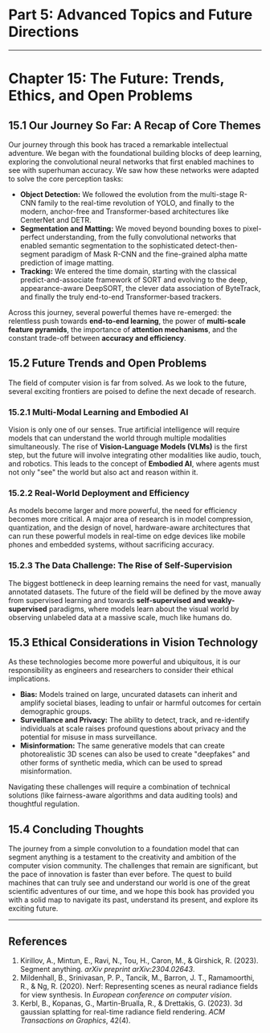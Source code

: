 # Part 5: Advanced Topics and Future Directions

---

# Chapter 15: The Future: Trends, Ethics, and Open Problems

## 15.1 Our Journey So Far: A Recap of Core Themes

Our journey through this book has traced a remarkable intellectual adventure. We began with the foundational building blocks of deep learning, exploring the convolutional neural networks that first enabled machines to see with superhuman accuracy. We saw how these networks were adapted to solve the core perception tasks:
-   **Object Detection:** We followed the evolution from the multi-stage R-CNN family to the real-time revolution of YOLO, and finally to the modern, anchor-free and Transformer-based architectures like CenterNet and DETR.
-   **Segmentation and Matting:** We moved beyond bounding boxes to pixel-perfect understanding, from the fully convolutional networks that enabled semantic segmentation to the sophisticated detect-then-segment paradigm of Mask R-CNN and the fine-grained alpha matte prediction of image matting.
-   **Tracking:** We entered the time domain, starting with the classical predict-and-associate framework of SORT and evolving to the deep, appearance-aware DeepSORT, the clever data association of ByteTrack, and finally the truly end-to-end Transformer-based trackers.

Across this journey, several powerful themes have re-emerged: the relentless push towards **end-to-end learning**, the power of **multi-scale feature pyramids**, the importance of **attention mechanisms**, and the constant trade-off between **accuracy and efficiency**.

## 15.2 Future Trends and Open Problems

The field of computer vision is far from solved. As we look to the future, several exciting frontiers are poised to define the next decade of research.

### 15.2.1 Multi-Modal Learning and Embodied AI
Vision is only one of our senses. True artificial intelligence will require models that can understand the world through multiple modalities simultaneously. The rise of **Vision-Language Models (VLMs)** is the first step, but the future will involve integrating other modalities like audio, touch, and robotics. This leads to the concept of **Embodied AI**, where agents must not only "see" the world but also act and reason within it.

### 15.2.2 Real-World Deployment and Efficiency
As models become larger and more powerful, the need for efficiency becomes more critical. A major area of research is in model compression, quantization, and the design of novel, hardware-aware architectures that can run these powerful models in real-time on edge devices like mobile phones and embedded systems, without sacrificing accuracy.

### 15.2.3 The Data Challenge: The Rise of Self-Supervision
The biggest bottleneck in deep learning remains the need for vast, manually annotated datasets. The future of the field will be defined by the move away from supervised learning and towards **self-supervised and weakly-supervised** paradigms, where models learn about the visual world by observing unlabeled data at a massive scale, much like humans do.

## 15.3 Ethical Considerations in Vision Technology

As these technologies become more powerful and ubiquitous, it is our responsibility as engineers and researchers to consider their ethical implications.
-   **Bias:** Models trained on large, uncurated datasets can inherit and amplify societal biases, leading to unfair or harmful outcomes for certain demographic groups.
-   **Surveillance and Privacy:** The ability to detect, track, and re-identify individuals at scale raises profound questions about privacy and the potential for misuse in mass surveillance.
-   **Misinformation:** The same generative models that can create photorealistic 3D scenes can also be used to create "deepfakes" and other forms of synthetic media, which can be used to spread misinformation.

Navigating these challenges will require a combination of technical solutions (like fairness-aware algorithms and data auditing tools) and thoughtful regulation.

## 15.4 Concluding Thoughts

The journey from a simple convolution to a foundation model that can segment anything is a testament to the creativity and ambition of the computer vision community. The challenges that remain are significant, but the pace of innovation is faster than ever before. The quest to build machines that can truly see and understand our world is one of the great scientific adventures of our time, and we hope this book has provided you with a solid map to navigate its past, understand its present, and explore its exciting future.

---
## References
1. Kirillov, A., Mintun, E., Ravi, N., Tou, H., Caron, M., & Girshick, R. (2023). Segment anything. *arXiv preprint arXiv:2304.02643*.
2. Mildenhall, B., Srinivasan, P. P., Tancik, M., Barron, J. T., Ramamoorthi, R., & Ng, R. (2020). Nerf: Representing scenes as neural radiance fields for view synthesis. In *European conference on computer vision*.
3. Kerbl, B., Kopanas, G., Martin-Brualla, R., & Drettakis, G. (2023). 3d gaussian splatting for real-time radiance field rendering. *ACM Transactions on Graphics*, 42(4).
